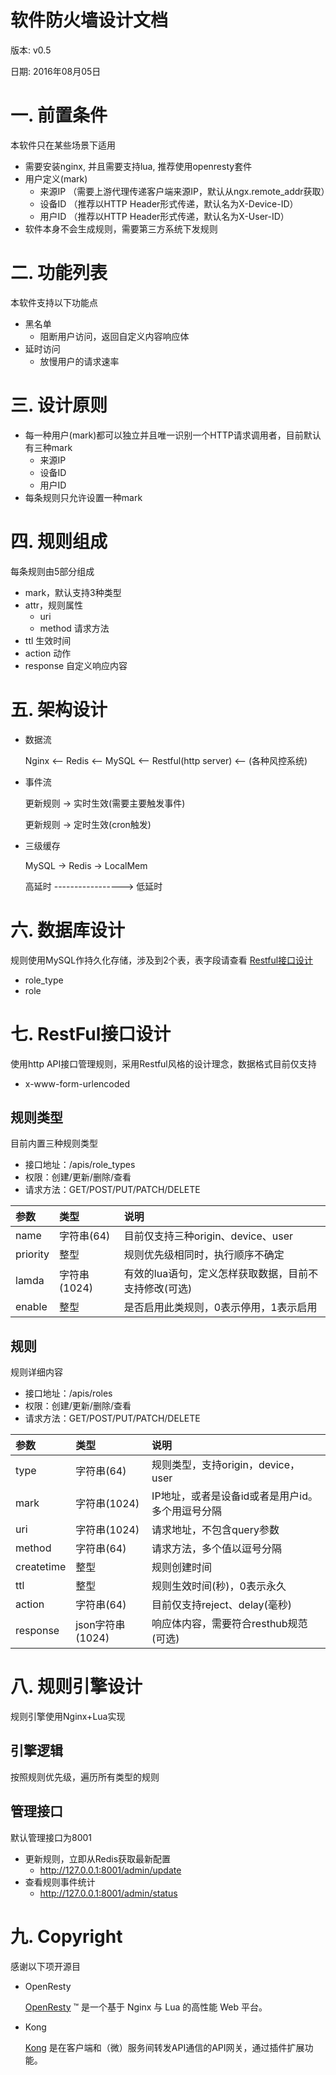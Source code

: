 软件防火墙设计文档
===============

版本: v0.5

日期: 2016年08月05日


# 一. 前置条件
本软件只在某些场景下适用

* 需要安装nginx, 并且需要支持lua, 推荐使用openresty套件
* 用户定义(mark)
  * 来源IP （需要上游代理传递客户端来源IP，默认从ngx.remote_addr获取）
  * 设备ID （推荐以HTTP Header形式传递，默认名为X-Device-ID）
  * 用户ID （推荐以HTTP Header形式传递，默认名为X-User-ID）
* 软件本身不会生成规则，需要第三方系统下发规则

# 二. 功能列表
本软件支持以下功能点

* 黑名单
  * 阻断用户访问，返回自定义内容响应体
* 延时访问
  * 放慢用户的请求速率



# 三. 设计原则
* 每一种用户(mark)都可以独立并且唯一识别一个HTTP请求调用者，目前默认有三种mark
  * 来源IP
  * 设备ID
  * 用户ID
* 每条规则只允许设置一种mark

# 四. 规则组成
每条规则由5部分组成

* mark，默认支持3种类型
* attr，规则属性
  * uri
  * method 请求方法
* ttl 生效时间
* action 动作
* response 自定义响应内容



# 五. 架构设计

* 数据流

   Nginx <-- Redis <-- MySQL <-- Restful(http server) <-- (各种风控系统)

* 事件流

  更新规则 -> 实时生效(需要主要触发事件)

  更新规则 -> 定时生效(cron触发)

* 三级缓存

  MySQL -> Redis -> LocalMem

  高延时 -----------------> 低延时


# 六. 数据库设计
规则使用MySQL作持久化存储，涉及到2个表，表字段请查看 [Restful接口设计](#RestFul接口设计)

* role_type
* role


# 七. RestFul接口设计
<span id = "RestFul设计">
使用http API接口管理规则，采用Restful风格的设计理念，数据格式目前仅支持
</span>

* x-www-form-urlencoded

## 规则类型
目前内置三种规则类型

* 接口地址：/apis/role_types
* 权限：创建/更新/删除/查看
* 请求方法：GET/POST/PUT/PATCH/DELETE

| 参数 | 类型 | 说明 |
| :-----|:----| :----|
| name    | 字符串(64)    | 目前仅支持三种origin、device、user    |
| priority    | 整型    |  规则优先级相同时，执行顺序不确定   |
| lamda    | 字符串(1024)    |   有效的lua语句，定义怎样获取数据，目前不支持修改(可选)  |
| enable    | 整型    |   是否启用此类规则，0表示停用，1表示启用  |


## 规则
规则详细内容

* 接口地址：/apis/roles
* 权限：创建/更新/删除/查看
* 请求方法：GET/POST/PUT/PATCH/DELETE


| 参数 | 类型 | 说明 |
| :-----|:----| :----|
| type    | 字符串(64)    | 规则类型，支持origin，device，user    |
| mark    | 字符串(1024)    | IP地址，或者是设备id或者是用户id。多个用逗号分隔    |
| uri    | 字符串(1024)    | 请求地址，不包含query参数    |
| method    | 字符串(64)    | 请求方法，多个值以逗号分隔    |
| createtime    | 整型    |  规则创建时间   |
| ttl    | 整型    |  规则生效时间(秒)，0表示永久   |
| action    | 字符串(64)    |   目前仅支持reject、delay(毫秒)  |
| response    | json字符串(1024)    |   响应体内容，需要符合resthub规范(可选)  |


# 八. 规则引擎设计
规则引擎使用Nginx+Lua实现

## 引擎逻辑
按照规则优先级，遍历所有类型的规则

## 管理接口
默认管理接口为8001

* 更新规则，立即从Redis获取最新配置
  * http://127.0.0.1:8001/admin/update
* 查看规则事件统计
  * http://127.0.0.1:8001/admin/status


# 九. Copyright
感谢以下项开源目

* OpenResty

  [OpenResty](https://openresty.org/en/) ™ 是一个基于 Nginx 与 Lua 的高性能 Web 平台。

* Kong

  [Kong](http://www.getkong.org/) 是在客户端和（微）服务间转发API通信的API网关，通过插件扩展功能。
